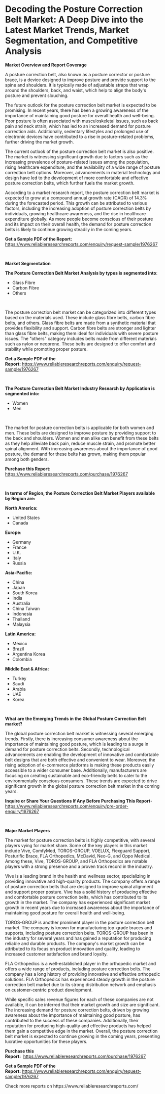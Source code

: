 <p><h1>Decoding the Posture Correction Belt Market: A Deep Dive into the Latest Market Trends, Market Segmentation, and Competitive Analysis</h1></p><p><strong>Market Overview and Report Coverage</strong></p>
<p><p>A posture correction belt, also known as a posture corrector or posture brace, is a device designed to improve posture and provide support to the spine and shoulders. It is typically made of adjustable straps that wrap around the shoulders, back, and waist, which help to align the body's posture and prevent slouching.</p><p>The future outlook for the posture correction belt market is expected to be promising. In recent years, there has been a growing awareness of the importance of maintaining good posture for overall health and well-being. Poor posture is often associated with musculoskeletal issues, such as back pain and neck strain, which has led to an increased demand for posture correction aids. Additionally, sedentary lifestyles and prolonged use of electronic devices have contributed to a rise in posture-related problems, further driving the market growth.</p><p>The current outlook of the posture correction belt market is also positive. The market is witnessing significant growth due to factors such as the increasing prevalence of posture-related issues among the population, rising healthcare expenditure, and the availability of a wide range of posture correction belt options. Moreover, advancements in material technology and design have led to the development of more comfortable and effective posture correction belts, which further fuels the market growth.</p><p>According to a market research report, the posture correction belt market is expected to grow at a compound annual growth rate (CAGR) of 14.3% during the forecasted period. This growth can be attributed to various factors, including the increasing adoption of posture correction belts by individuals, growing healthcare awareness, and the rise in healthcare expenditure globally. As more people become conscious of their posture and its impact on their overall health, the demand for posture correction belts is likely to continue growing steadily in the coming years.</p></p>
<p><strong>Get a Sample PDF of the Report:</strong> <a href="https://www.reliableresearchreports.com/enquiry/request-sample/1976267">https://www.reliableresearchreports.com/enquiry/request-sample/1976267</a></p>
<p>&nbsp;</p>
<p><strong>Market Segmentation</strong></p>
<p><strong>The Posture Correction Belt Market Analysis by types is segmented into:</strong></p>
<p><ul><li>Glass Fibre</li><li>Carbon Fibre</li><li>Others</li></ul></p>
<p>&nbsp;</p>
<p><p>The posture correction belt market can be categorized into different types based on the materials used. These include glass fibre belts, carbon fibre belts, and others. Glass fibre belts are made from a synthetic material that provides flexibility and support. Carbon fibre belts are stronger and lighter than glass fibre belts, making them ideal for individuals with severe posture issues. The "others" category includes belts made from different materials such as nylon or neoprene. These belts are designed to offer comfort and stability while promoting proper posture.</p></p>
<p><strong>Get a Sample PDF of the Report:</strong>&nbsp;<a href="https://www.reliableresearchreports.com/enquiry/request-sample/1976267">https://www.reliableresearchreports.com/enquiry/request-sample/1976267</a></p>
<p>&nbsp;</p>
<p><strong>The Posture Correction Belt Market Industry Research by Application is segmented into:</strong></p>
<p><ul><li>Women</li><li>Men</li></ul></p>
<p>&nbsp;</p>
<p><p>The market for posture correction belts is applicable for both women and men. These belts are designed to improve posture by providing support to the back and shoulders. Women and men alike can benefit from these belts as they help alleviate back pain, reduce muscle strain, and promote better spinal alignment. With increasing awareness about the importance of good posture, the demand for these belts has grown, making them popular among both genders.</p></p>
<p><strong>Purchase this Report:</strong>&nbsp; <a href="https://www.reliableresearchreports.com/purchase/1976267">https://www.reliableresearchreports.com/purchase/1976267</a></p>
<p>&nbsp;</p>
<p><strong>In terms of Region, the Posture Correction Belt Market Players available by Region are:</strong></p>
<p>
    <p> <strong> North America: </strong>
        <ul>
            <li>United States</li>
            <li>Canada</li>
        </ul>
        </p> 
    <p> <strong> Europe: </strong>
        <ul>
            <li>Germany</li>
            <li>France</li>
            <li>U.K.</li>
            <li>Italy</li>
            <li>Russia</li>
        </ul>
        </p> 
    <p> <strong> Asia-Pacific: </strong>
        <ul>
            <li>China</li>
            <li>Japan</li>
            <li>South Korea</li>
            <li>India</li>
            <li>Australia</li>
            <li>China Taiwan</li>
            <li>Indonesia</li>
            <li>Thailand</li>
            <li>Malaysia</li>
        </ul>
        </p> 
    <p> <strong> Latin America: </strong>
        <ul>
            <li>Mexico</li>
            <li>Brazil</li>
            <li>Argentina Korea</li>
            <li>Colombia</li>
        </ul>
        </p> 
    <p> <strong> Middle East & Africa: </strong>
        <ul>
            <li>Turkey</li>
            <li>Saudi</li>
            <li>Arabia</li>
            <li>UAE</li>
            <li>Korea</li>
        </ul>
    </p>
    </p>
<p>&nbsp;</p>
<p><strong>What are the Emerging Trends in the Global Posture Correction Belt market?</strong></p>
<p><p>The global posture correction belt market is witnessing several emerging trends. Firstly, there is increasing consumer awareness about the importance of maintaining good posture, which is leading to a surge in demand for posture correction belts. Secondly, technological advancements are enabling the development of innovative and comfortable belt designs that are both effective and convenient to wear. Moreover, the rising adoption of e-commerce platforms is making these products easily accessible to a wider consumer base. Additionally, manufacturers are focusing on creating sustainable and eco-friendly belts to cater to the environmentally conscious consumers. These trends are expected to drive significant growth in the global posture correction belt market in the coming years.</p></p>
<p><strong>Inquire or Share Your Questions If Any Before Purchasing This Report</strong>- <a href="https://www.reliableresearchreports.com/enquiry/pre-order-enquiry/1976267">https://www.reliableresearchreports.com/enquiry/pre-order-enquiry/1976267</a></p>
<p>&nbsp;</p>
<p><strong>Major Market Players</strong></p>
<p><p>The market for posture correction belts is highly competitive, with several players vying for market share. Some of the key players in this market include Vive, ComfyMed, TOROS-GROUP, VOELUX, Flexguard Support, Posturific Brace, FLA Orthopedics, McDavid, Neo-G, and Oppo Medical. Among these, Vive, TOROS-GROUP, and FLA Orthopedics are notable players with a strong presence and a proven track record in the industry.</p><p>Vive is a leading brand in the health and wellness sector, specializing in providing innovative and high-quality products. The company offers a range of posture correction belts that are designed to improve spinal alignment and support proper posture. Vive has a solid history of producing effective and comfortable posture correction belts, which has contributed to its growth in the market. The company has experienced significant market growth in recent years due to increased awareness about the importance of maintaining good posture for overall health and well-being.</p><p>TOROS-GROUP is another prominent player in the posture correction belt market. The company is known for manufacturing top-grade braces and supports, including posture correction belts. TOROS-GROUP has been in the industry for several years and has gained a reputation for producing reliable and durable products. The company's market growth can be attributed to its focus on product innovation and quality, leading to increased customer satisfaction and brand loyalty.</p><p>FLA Orthopedics is a well-established player in the orthopedic market and offers a wide range of products, including posture correction belts. The company has a long history of providing innovative and effective orthopedic solutions. FLA Orthopedics has experienced steady growth in the posture correction belt market due to its strong distribution network and emphasis on customer-centric product development.</p><p>While specific sales revenue figures for each of these companies are not available, it can be inferred that their market growth and size are significant. The increasing demand for posture correction belts, driven by growing awareness about the importance of maintaining good posture, has contributed to the success of these companies. Additionally, their reputation for producing high-quality and effective products has helped them gain a competitive edge in the market. Overall, the posture correction belt market is expected to continue growing in the coming years, presenting lucrative opportunities for these players.</p></p>
<p><strong>Purchase this Report:</strong>&nbsp;&nbsp;<a href="https://www.reliableresearchreports.com/purchase/1976267">https://www.reliableresearchreports.com/purchase/1976267</a></p>
<p></p>
<p><strong>Get a Sample PDF of the Report:</strong>&nbsp;<a href="https://www.reliableresearchreports.com/enquiry/request-sample/1976267">https://www.reliableresearchreports.com/enquiry/request-sample/1976267</a></p>
<p>Check more reports on https://www.reliableresearchreports.com/</p>